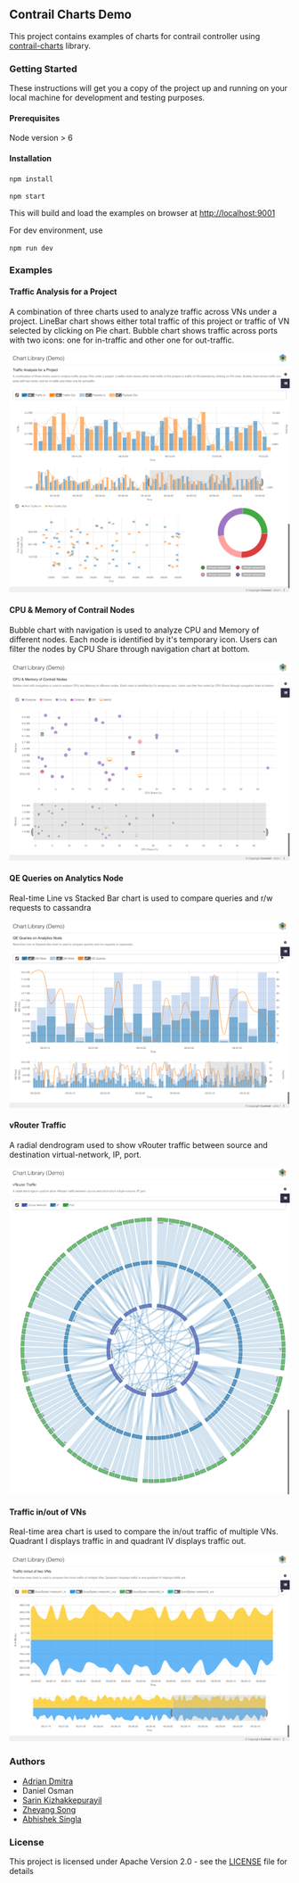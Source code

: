 ## Contrail Charts Demo

This project contains examples of charts for contrail controller using [contrail-charts](https://github.com/Juniper/contrail-charts) library. 

### Getting Started


These instructions will get you a copy of the project up and running on your local machine for development and testing purposes.

#### Prerequisites

Node version > 6

#### Installation

`npm install`

`npm start`

This will build and load the examples on browser at [http://localhost:9001](http://localhost:9001)

For dev environment, use

`npm run dev`

### Examples

#### Traffic Analysis for a Project

A combination of three charts used to analyze traffic across VNs under a project. LineBar chart shows either total traffic of this project or traffic of VN selected by clicking on Pie chart. Bubble chart shows traffic across ports with two icons: one for in-traffic and other one for out-traffic.

![Project VN Traffic](images/project-vn-traffic.png)

#### CPU & Memory of Contrail Nodes

Bubble chart with navigation is used to analyze CPU and Memory of different nodes. Each node is identified by it's temporary icon. Users can filter the nodes by CPU Share through navigation chart at bottom.

![Contrail Nodes](images/contrail-nodes.png)

#### QE Queries on Analytics Node

Real-time Line vs Stacked Bar chart is used to compare queries and r/w requests to cassandra

![Analytics Node](images/analytics-node.png)

#### vRouter Traffic

A radial dendrogram used to show vRouter traffic between source and destination virtual-network, IP, port.

![vRouter Traffic](images/vrouter-traffic.png)

#### Traffic in/out of VNs

Real-time area chart is used to compare the in/out traffic of multiple VNs. Quadrant I displays traffic in and quadrant IV displays traffic out.

![vRouter Traffic](images/vn-traffic-in-out.png)

### Authors

* [Adrian Dmitra](https://github.com/Dmitra)
* Daniel Osman
* [Sarin Kizhakkepurayil](https://github.com/skizhak)
* [Zheyang Song](https://github.com/ZheyangSong)
* [Abhishek Singla](https://github.com/absingla)

### License

This project is licensed under Apache Version 2.0 - see the [LICENSE](LICENSE) file for details

